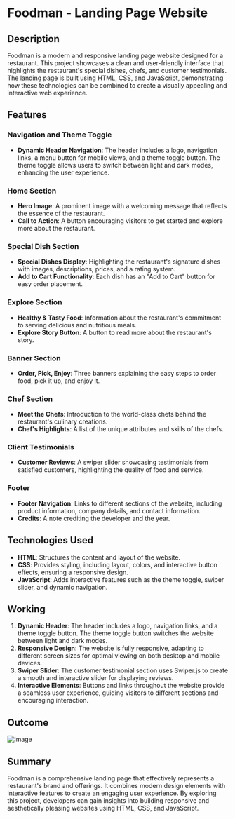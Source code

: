 # Foodman - Landing Page Website

## Description
Foodman is a modern and responsive landing page website designed for a restaurant. This project showcases a clean and user-friendly interface that highlights the restaurant's special dishes, chefs, and customer testimonials. The landing page is built using HTML, CSS, and JavaScript, demonstrating how these technologies can be combined to create a visually appealing and interactive web experience.

## Features

### Navigation and Theme Toggle
- **Dynamic Header Navigation**: The header includes a logo, navigation links, a menu button for mobile views, and a theme toggle button. The theme toggle allows users to switch between light and dark modes, enhancing the user experience.

### Home Section
- **Hero Image**: A prominent image with a welcoming message that reflects the essence of the restaurant.
- **Call to Action**: A button encouraging visitors to get started and explore more about the restaurant.

### Special Dish Section
- **Special Dishes Display**: Highlighting the restaurant's signature dishes with images, descriptions, prices, and a rating system.
- **Add to Cart Functionality**: Each dish has an "Add to Cart" button for easy order placement.

### Explore Section
- **Healthy & Tasty Food**: Information about the restaurant's commitment to serving delicious and nutritious meals.
- **Explore Story Button**: A button to read more about the restaurant's story.

### Banner Section
- **Order, Pick, Enjoy**: Three banners explaining the easy steps to order food, pick it up, and enjoy it.

### Chef Section
- **Meet the Chefs**: Introduction to the world-class chefs behind the restaurant's culinary creations.
- **Chef's Highlights**: A list of the unique attributes and skills of the chefs.

### Client Testimonials
- **Customer Reviews**: A swiper slider showcasing testimonials from satisfied customers, highlighting the quality of food and service.

### Footer
- **Footer Navigation**: Links to different sections of the website, including product information, company details, and contact information.
- **Credits**: A note crediting the developer and the year.

## Technologies Used
- **HTML**: Structures the content and layout of the website.
- **CSS**: Provides styling, including layout, colors, and interactive button effects, ensuring a responsive design.
- **JavaScript**: Adds interactive features such as the theme toggle, swiper slider, and dynamic navigation.

## Working
1. **Dynamic Header**: The header includes a logo, navigation links, and a theme toggle button. The theme toggle button switches the website between light and dark modes.
2. **Responsive Design**: The website is fully responsive, adapting to different screen sizes for optimal viewing on both desktop and mobile devices.
3. **Swiper Slider**: The customer testimonial section uses Swiper.js to create a smooth and interactive slider for displaying reviews.
4. **Interactive Elements**: Buttons and links throughout the website provide a seamless user experience, guiding visitors to different sections and encouraging interaction.

## Outcome
![image](https://github.com/user-attachments/assets/aee3332c-607c-4825-abaa-d1bfe9fda7b1)


## Summary
Foodman is a comprehensive landing page that effectively represents a restaurant's brand and offerings. It combines modern design elements with interactive features to create an engaging user experience. By exploring this project, developers can gain insights into building responsive and aesthetically pleasing websites using HTML, CSS, and JavaScript.


